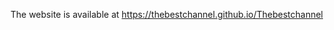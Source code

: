 The website is available at https://thebestchannel.github.io/Thebestchannel

<!--
**Thebestchannel/Thebestchannel** is a ✨ _special_ ✨ repository because its `README.md` (this file) appears on your GitHub profile.

Here are some ideas to get you started:

- 🔭 I’m currently working on ...
- 🌱 I’m currently learning ...
- 👯 I’m looking to collaborate on ...
- 🤔 I’m looking for helpwith ...
- 💬 Ask me about ...
- 📫 How to reach me: ...
- 😄 Pronouns: ...
- ⚡ Fun fact: ...
-->
